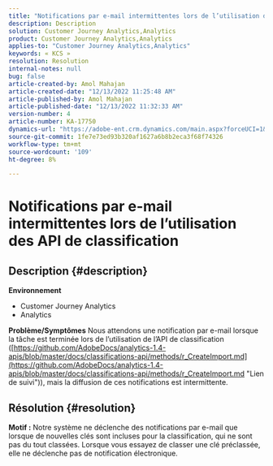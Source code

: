 ```yaml
---
title: "Notifications par e-mail intermittentes lors de l’utilisation des API de classification"
description: Description
solution: Customer Journey Analytics,Analytics
product: Customer Journey Analytics,Analytics
applies-to: "Customer Journey Analytics,Analytics"
keywords: « KCS »
resolution: Resolution
internal-notes: null
bug: false
article-created-by: Amol Mahajan
article-created-date: "12/13/2022 11:25:48 AM"
article-published-by: Amol Mahajan
article-published-date: "12/13/2022 11:32:33 AM"
version-number: 4
article-number: KA-17750
dynamics-url: "https://adobe-ent.crm.dynamics.com/main.aspx?forceUCI=1&pagetype=entityrecord&etn=knowledgearticle&id=6d00fbe0-d87a-ed11-81ac-6045bd006239"
source-git-commit: 1fe7e73ed93b320af1627a6b8b2eca3f68f74326
workflow-type: tm+mt
source-wordcount: '109'
ht-degree: 8%

---
```


# Notifications par e-mail intermittentes lors de l’utilisation des API de classification

## Description {#description}

<b>Environnement</b>
- Customer Journey Analytics
- Analytics



<b>Problème/Symptômes</b>
Nous attendons une notification par e-mail lorsque la tâche est terminée lors de l’utilisation de l’API de classification ([https://github.com/AdobeDocs/analytics-1.4-apis/blob/master/docs/classifications-api/methods/r_CreateImport.md](https://github.com/AdobeDocs/analytics-1.4-apis/blob/master/docs/classifications-api/methods/r_CreateImport.md "Lien de suivi")), mais la diffusion de ces notifications est intermittente.


## Résolution {#resolution}

<b>Motif :</b>
Notre système ne déclenche des notifications par e-mail que lorsque de nouvelles clés sont incluses pour la classification, qui ne sont pas du tout classées. Lorsque vous essayez de classer une clé préclassée, elle ne déclenche pas de notification électronique.
